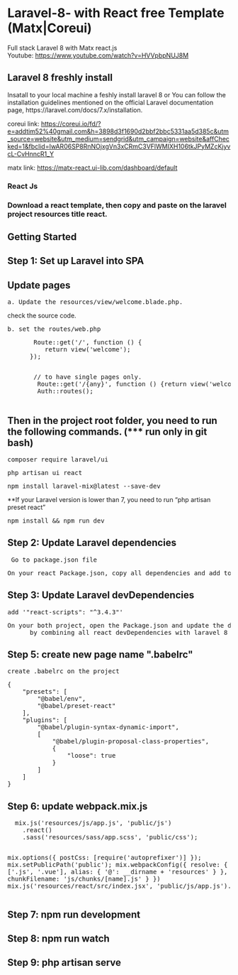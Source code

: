 # Laravel-8- with React free Template (Matx|Coreui)
Full stack Laravel 8 with Matx react.js<br>
Youtube: https://www.youtube.com/watch?v=HVVpbpNUJ8M<br>

<h2>Laravel 8 freshly install</h2>
Insatall to your local machine a feshly install laravel 8 or  You can follow the installation guidelines mentioned on the official Laravel documentation page, https://laravel.com/docs/7.x/installation.

coreui link: https://coreui.io/fd/?e=addtim52%40gmail.com&h=3898d3f1690d2bbf2bbc5331aa5d385c&utm_source=website&utm_medium=sendgrid&utm_campaign=website&affChecked=1&fbclid=IwAR06SP8RnNOjxgVn3xCRmC3VFlWMIXH106tkJPyMZcKjyvcL-CvHnncR1_Y

matx link: https://matx-react.ui-lib.com/dashboard/default

<h3>React Js<h3>
  Download a react template, then copy and paste on the laravel project resources title react.
  
<h2>Getting Started</h2>
<h2>Step 1: Set up Laravel into SPA</h2>
<h2>Update pages</h2>
 <pre>a. Update the resources/view/welcome.blade.php.</pre>
  <span>   check the source code.  </span>
 <pre>b. set the routes/web.php</pre>
   <pre>
       Route::get('/', function () {
          return view('welcome');
      });
    </pre>
   <pre>
       // to have single pages only.
        Route::get('/{any}', function () {return view('welcome');})->where('any', '.*');
        Auth::routes();
   </pre>
<h2>Then in the project root folder, you need to run the following commands. (*** run only in git bash)</h2>
<pre>composer require laravel/ui</pre>
<pre>php artisan ui react </pre>
 <pre>npm install laravel-mix@latest --save-dev</pre>
  <span>**If your Laravel version is lower than 7, you need to run “php artisan preset react”</span>

<pre>npm install && npm run dev</pre>
 
<h2>Step 2: Update Laravel dependencies</h2>
<pre> Go to package.json file</pre>
<pre>On your react Package.json, copy all dependencies and add to laravel Package.json dependencies to combine all react dependencies with laravel 8</pre>

<h2>Step 3: Update Laravel devDependencies</h2>
<pre>add '"react-scripts": "^3.4.3"'</pre>
<pre>On your both project, open the Package.json and update the devDependencies
      by combining all react devDependencies with laravel 8</pre>
   
 <h2>Step 5: create new page name ".babelrc"</h2>
  <pre>create .babelrc on the project</pre>
  <pre>{
    "presets": [
        "@babel/env",
        "@babel/preset-react"
    ],
    "plugins": [
        "@babel/plugin-syntax-dynamic-import",
        [
            "@babel/plugin-proposal-class-properties",
            {
                "loose": true
            }
        ]
    ]
}</pre>
 <h2>Step 6: update webpack.mix.js</h2>
  <pre>
  mix.js('resources/js/app.js', 'public/js')
    .react()
    .sass('resources/sass/app.scss', 'public/css');

mix.options({
    postCss: [require('autoprefixer')]
});
mix.setPublicPath('public');
mix.webpackConfig({
    resolve: {
        extensions: ['.js', '.vue'],
        alias: {
            '@': __dirname + 'resources'
        }
    },
    output: {
        chunkFilename: 'js/chunks/[name].js'
    }
})
mix.js('resources/react/src/index.jsx', 'public/js/app.js').version();
  </pre>
 <h2>Step 7: npm run development</h2>
 <h2>Step 8: npm run watch</h2>
 <h2>Step 9: php artisan serve</h2>
